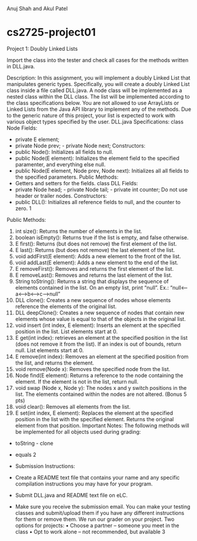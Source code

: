 Anuj Shah and Akul Patel

# cs2725-project01
Project 1: Doubly Linked Lists

Import the class into the tester and check all cases for the methods written in DLL.java.

Description:
In this assignment, you will implement a doubly Linked List that manipulates generic types. Specifically, you will create a doubly Linked List class inside a file called DLL.java. A node class will be implemented as a nested class within the DLL class. The list will be implemented according to the class specifications below. You are not allowed to use ArrayLists or Linked Lists from the Java API library to implement any of the methods. Due to the generic nature of this project, your list is expected to work with various object types specified by the user.
DLL.java Specifications:
class Node<E> Fields:
- private E element;
- private Node<E> prev; - private Node<E> next;
Constructors:
- public Node<E>(): Initializes all fields to null.
- public Node<E>(E element): Initializes the element field to the
specified paramenter, and everything else null.
- public Node<E>(E element, Node<E> prev, Node<E> next): Initializes all all fields to the specified parameters.
Public Methods:
- Getters and setters for the fields.
class DLL<E> Fields:
- private Node<E> head; - private Node<E> tail; - private int counter;
Do not use header or trailer nodes. Constructors:
- public DLL<E>(): Initializes all reference fields to null, and the counter to zero.
     1

Public Methods:
1. int size(): Returns the number of elements in the list.
2. boolean isEmpty(): Returns true if the list is empty, and false otherwise.
3. E first(): Returns (but does not remove) the first element of the list.
4. E last(): Returns (but does not remove) the last element of the list.
5. void addFirst(E element): Adds a new element to the front of the list.
6. void addLast(E element): Adds a new element to the end of the list.
7. E removeFirst(): Removes and returns the first element of the list.
8. E removeLast(): Removes and returns the last element of the list.
9. String toString(): Returns a string that displays the sequence of elements contained in the list. On an empty list, print “null”.
Ex.: “null<––a<––>b<––>c––>null”
10. DLL<E> clone(): Creates a new sequence of nodes whose elements reference the elements of the original list.
11. DLL<E> deepClone(): Creates a new sequence of nodes that contain new elements whose value is equal to that of the objects in the original list.
12. void insert (int index, E element): Inserts an element at the specified position in the list. List elements start at 0.
13. E get(int index): retrieves an element at the specified position in the list (does not remove it from the list). If an index is out of bounds, return null. List elements start at 0.
14. E remove(int index): Removes an element at the specified position from the list, and returns the element.
15. void remove(Node<E> x): Removes the specified node from the list.
16. Node<E> find(E element): Returns a reference to the node containing the
element. If the element is not in the list, return null.
17. void swap (Node<E> x, Node<E> y): The nodes x and y switch positions in the list. The elements contained within the nodes are not altered. (Bonus 5 pts)
18. void clear(): Removes all elements from the list.
19. E set(int index, E element): Replaces the element at the specified position in the list with the specified element. Returns the original element from that position.
Important Notes:
The following methods will be implemented for all objects used during grading:
- toString - clone
- equals
  2

- Submission Instructions:
- Create a README text file that contains your name and any specific compilation
instructions you may have for your program.
- Submit DLL.java and README text file on eLC.
- Make sure you receive the submission email.
You can make your testing classes and submit/upload them if you have any different instructions for them or remove them. We run our grader on your project.
Two options for projects:
• Choose a partner – someone you meet in the class
• Opt to work alone – not recommended, but available
3
